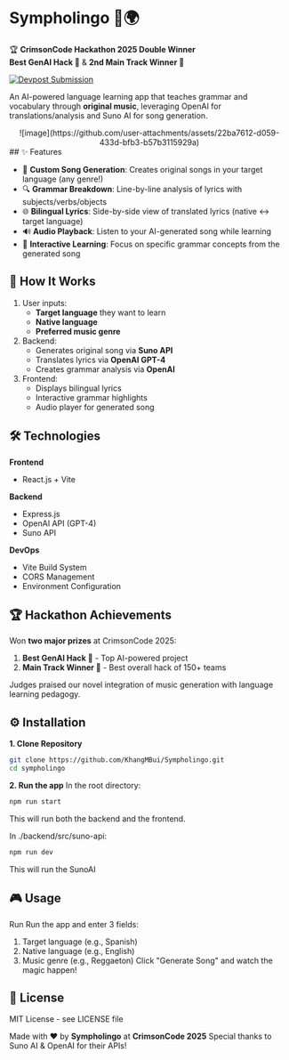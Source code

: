 # Sympholingo 🎵🌍

🏆 **CrimsonCode Hackathon 2025 Double Winner**  
**Best GenAI Hack 🥇** & **2nd Main Track Winner 🥈**

[![Devpost Submission](https://img.shields.io/badge/Devpost-View%20Project-blue)](https://devpost.com/software/sympholingo)

An AI-powered language learning app that teaches grammar and vocabulary through **original music**, leveraging OpenAI for translations/analysis and Suno AI for song generation.

<div align="center">
![image](https://github.com/user-attachments/assets/22ba7612-d059-433d-bfb3-b57b3115929a)
</div>
## ✨ Features

- 🎸 **Custom Song Generation**: Creates original songs in your target language (any genre!)
- 🔍 **Grammar Breakdown**: Line-by-line analysis of lyrics with subjects/verbs/objects
- 🌐 **Bilingual Lyrics**: Side-by-side view of translated lyrics (native ↔ target language)
- 🔊 **Audio Playback**: Listen to your AI-generated song while learning
- 🧠 **Interactive Learning**: Focus on specific grammar concepts from the generated song

## 🚀 How It Works

1. User inputs:
   - **Target language** they want to learn
   - **Native language**
   - **Preferred music genre**
2. Backend:
   - Generates original song via **Suno API**
   - Translates lyrics via **OpenAI GPT-4**
   - Creates grammar analysis via **OpenAI**
3. Frontend:
   - Displays bilingual lyrics
   - Interactive grammar highlights
   - Audio player for generated song

## 🛠️ Technologies

**Frontend**  
- React.js + Vite

**Backend**  
- Express.js
- OpenAI API (GPT-4)
- Suno API

**DevOps**  
- Vite Build System
- CORS Management
- Environment Configuration

## 🏆 Hackathon Achievements

Won **two major prizes** at CrimsonCode 2025:
1. **Best GenAI Hack 🥇** - Top AI-powered project
2. **Main Track Winner 🥈** - Best overall hack of 150+ teams

Judges praised our novel integration of music generation with language learning pedagogy.

## ⚙️ Installation

**1. Clone Repository**
```bash
git clone https://github.com/KhangMBui/Sympholingo.git
cd sympholingo
```

**2. Run the app**
In the root directory:
```bash
npm run start
```
This will run both the backend and the frontend.

In ./backend/src/suno-api:
```bash
npm run dev
```
This will run the SunoAI

## 🎮 Usage
Run
Run the app and enter 3 fields:
1. Target language (e.g., Spanish)
2. Native language (e.g., English)
3. Music genre (e.g., Reggaeton)
Click "Generate Song" and watch the magic happen!


## 📄 License
MIT License - see LICENSE file

Made with ❤️ by **Sympholingo** at **CrimsonCode 2025**
Special thanks to Suno AI & OpenAI for their APIs!
